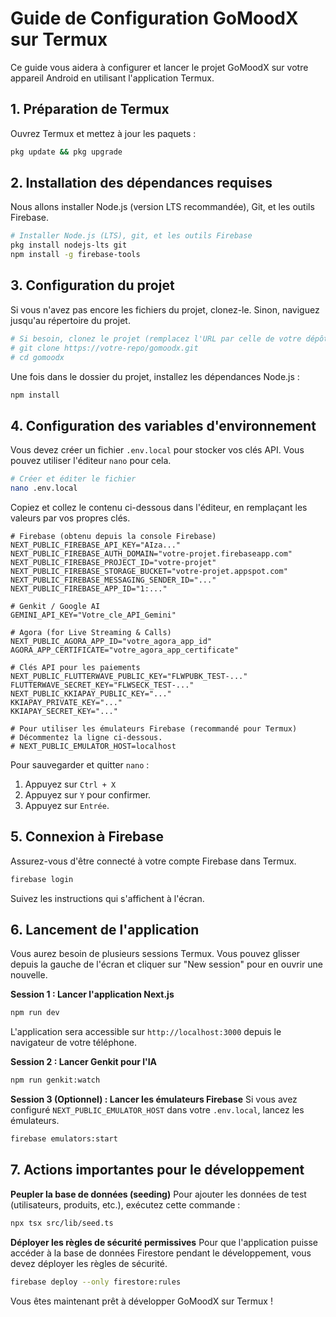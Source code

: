 
# Guide de Configuration GoMoodX sur Termux

Ce guide vous aidera à configurer et lancer le projet GoMoodX sur votre appareil Android en utilisant l'application Termux.

## 1. Préparation de Termux

Ouvrez Termux et mettez à jour les paquets :

```bash
pkg update && pkg upgrade
```

## 2. Installation des dépendances requises

Nous allons installer Node.js (version LTS recommandée), Git, et les outils Firebase.

```bash
# Installer Node.js (LTS), git, et les outils Firebase
pkg install nodejs-lts git
npm install -g firebase-tools
```

## 3. Configuration du projet

Si vous n'avez pas encore les fichiers du projet, clonez-le. Sinon, naviguez jusqu'au répertoire du projet.

```bash
# Si besoin, clonez le projet (remplacez l'URL par celle de votre dépôt)
# git clone https://votre-repo/gomoodx.git
# cd gomoodx
```

Une fois dans le dossier du projet, installez les dépendances Node.js :

```bash
npm install
```

## 4. Configuration des variables d'environnement

Vous devez créer un fichier `.env.local` pour stocker vos clés API. Vous pouvez utiliser l'éditeur `nano` pour cela.

```bash
# Créer et éditer le fichier
nano .env.local
```

Copiez et collez le contenu ci-dessous dans l'éditeur, en remplaçant les valeurs par vos propres clés.

```env
# Firebase (obtenu depuis la console Firebase)
NEXT_PUBLIC_FIREBASE_API_KEY="AIza..."
NEXT_PUBLIC_FIREBASE_AUTH_DOMAIN="votre-projet.firebaseapp.com"
NEXT_PUBLIC_FIREBASE_PROJECT_ID="votre-projet"
NEXT_PUBLIC_FIREBASE_STORAGE_BUCKET="votre-projet.appspot.com"
NEXT_PUBLIC_FIREBASE_MESSAGING_SENDER_ID="..."
NEXT_PUBLIC_FIREBASE_APP_ID="1:..."

# Genkit / Google AI
GEMINI_API_KEY="Votre_cle_API_Gemini"

# Agora (for Live Streaming & Calls)
NEXT_PUBLIC_AGORA_APP_ID="votre_agora_app_id"
AGORA_APP_CERTIFICATE="votre_agora_app_certificate"

# Clés API pour les paiements
NEXT_PUBLIC_FLUTTERWAVE_PUBLIC_KEY="FLWPUBK_TEST-..."
FLUTTERWAVE_SECRET_KEY="FLWSECK_TEST-..."
NEXT_PUBLIC_KKIAPAY_PUBLIC_KEY="..."
KKIAPAY_PRIVATE_KEY="..."
KKIAPAY_SECRET_KEY="..."

# Pour utiliser les émulateurs Firebase (recommandé pour Termux)
# Décommentez la ligne ci-dessous.
# NEXT_PUBLIC_EMULATOR_HOST=localhost
```

Pour sauvegarder et quitter `nano` :
1. Appuyez sur `Ctrl + X`
2. Appuyez sur `Y` pour confirmer.
3. Appuyez sur `Entrée`.

## 5. Connexion à Firebase

Assurez-vous d'être connecté à votre compte Firebase dans Termux.

```bash
firebase login
```
Suivez les instructions qui s'affichent à l'écran.

## 6. Lancement de l'application

Vous aurez besoin de plusieurs sessions Termux. Vous pouvez glisser depuis la gauche de l'écran et cliquer sur "New session" pour en ouvrir une nouvelle.

**Session 1 : Lancer l'application Next.js**

```bash
npm run dev
```
L'application sera accessible sur `http://localhost:3000` depuis le navigateur de votre téléphone.

**Session 2 : Lancer Genkit pour l'IA**

```bash
npm run genkit:watch
```

**Session 3 (Optionnel) : Lancer les émulateurs Firebase**
Si vous avez configuré `NEXT_PUBLIC_EMULATOR_HOST` dans votre `.env.local`, lancez les émulateurs.

```bash
firebase emulators:start
```

## 7. Actions importantes pour le développement

**Peupler la base de données (seeding)**
Pour ajouter les données de test (utilisateurs, produits, etc.), exécutez cette commande :

```bash
npx tsx src/lib/seed.ts
```

**Déployer les règles de sécurité permissives**
Pour que l'application puisse accéder à la base de données Firestore pendant le développement, vous devez déployer les règles de sécurité.

```bash
firebase deploy --only firestore:rules
```

Vous êtes maintenant prêt à développer GoMoodX sur Termux !
